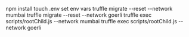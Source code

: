 npm install
touch .env
set env vars
truffle migrate --reset --network mumbai
truffle migrate --reset --network goerli
truffle exec scripts/rootChild.js  --network mumbai
truffle exec scripts/rootChild.js  --network goerli